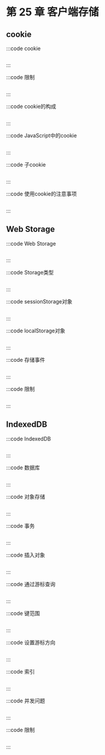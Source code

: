 # 第 25 章 客户端存储

## cookie

:::code cookie

```js
```

:::

:::code 限制

```js
```

:::

:::code cookie的构成

```js
```

:::

:::code JavaScript中的cookie

```js
```

:::

:::code 子cookie

```js
```

:::

:::code 使用cookie的注意事项

```js
```

:::

## Web Storage

:::code Web Storage

```js
```

:::

:::code Storage类型

```js
```

:::

:::code sessionStorage对象

```js
```

:::

:::code localStorage对象

```js
```

:::

:::code 存储事件

```js
```

:::

:::code 限制

```js
```

:::

## IndexedDB

:::code IndexedDB

```js
```

:::

:::code 数据库

```js
```

:::

:::code 对象存储

```js
```

:::

:::code 事务

```js
```

:::

:::code 插入对象

```js
```

:::

:::code 通过游标查询

```js
```

:::

:::code 键范围

```js
```

:::

:::code 设置游标方向

```js
```

:::

:::code 索引

```js
```

:::

:::code 并发问题

```js
```

:::

:::code 限制

```js
```

:::
